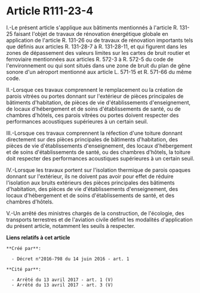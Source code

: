 # Article R111-23-4

I.-Le présent article s'applique aux bâtiments mentionnés à l'article R. 131-25 faisant l'objet de travaux de rénovation
énergétique globale en application de l'article R. 131-26 ou de travaux de rénovation importants tels que définis aux
articles R. 131-28-7 à R. 131-28-11, et qui figurent dans les zones de dépassement des valeurs limites sur les cartes de
bruit routier et ferroviaire mentionnées aux articles R. 572-3 à R. 572-5 du code de l'environnement ou qui sont situés dans
une zone de bruit du plan de gêne sonore d'un aéroport mentionné aux article L. 571-15 et R. 571-66 du même code. 

II.-Lorsque ces travaux comprennent le remplacement ou la création de parois vitrées ou portes donnant sur l'extérieur de
pièces principales de bâtiments d'habitation, de pièces de vie d'établissements d'enseignement, de locaux d'hébergement et de
soins d'établissements de santé, ou de chambres d'hôtels, ces parois vitrées ou portes doivent respecter des performances
acoustiques supérieures à un certain seuil. 

III.-Lorsque ces travaux comprennent la réfection d'une toiture donnant directement sur des pièces principales de bâtiments
d'habitation, des pièces de vie d'établissements d'enseignement, des locaux d'hébergement et de soins d'établissements de
santé, ou des chambres d'hôtels, la toiture doit respecter des performances acoustiques supérieures à un certain seuil. 

IV.-Lorsque les travaux portent sur l'isolation thermique de parois opaques donnant sur l'extérieur, ils ne doivent pas avoir
pour effet de réduire l'isolation aux bruits extérieurs des pièces principales des bâtiments d'habitation, des pièces de vie
d'établissements d'enseignement, des locaux d'hébergement et de soins d'établissements de santé, et des chambres d'hôtels. 

V.-Un arrêté des ministres chargés de la construction, de l'écologie, des transports terrestres et de l'aviation civile
définit les modalités d'application du présent article, notamment les seuils à respecter.

**Liens relatifs à cet article**

	**Créé par**:

	  - Décret n°2016-798 du 14 juin 2016 - art. 1

	**Cité par**:

	  - Arrêté du 13 avril 2017 - art. 1 (V)
	  - Arrêté du 13 avril 2017 - art. 3 (V)

